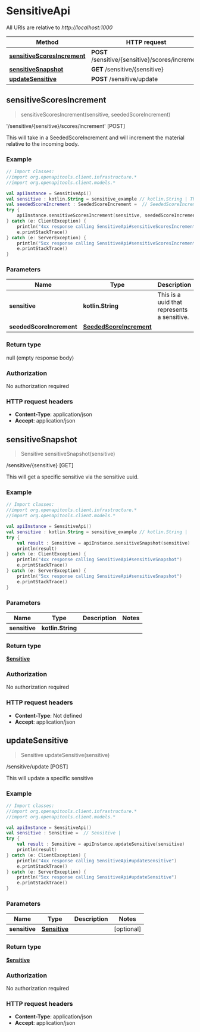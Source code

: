 # SensitiveApi

All URIs are relative to *http://localhost:1000*

Method | HTTP request | Description
------------- | ------------- | -------------
[**sensitiveScoresIncrement**](SensitiveApi#sensitiveScoresIncrement) | **POST** /sensitive/\{sensitive\}/scores/increment | &#39;/sensitive/\{sensitive\}/scores/increment&#39; [POST]
[**sensitiveSnapshot**](SensitiveApi#sensitiveSnapshot) | **GET** /sensitive/\{sensitive\} | /sensitive/\{sensitive\} [GET]
[**updateSensitive**](SensitiveApi#updateSensitive) | **POST** /sensitive/update | /sensitive/update [POST]


<a id="sensitiveScoresIncrement"></a>
## **sensitiveScoresIncrement**
> sensitiveScoresIncrement(sensitive, seededScoreIncrement)

&#39;/sensitive/\{sensitive\}/scores/increment&#39; [POST]

This will take in a SeededScoreIncrement and will increment the material relative to the incoming body.

### Example
```kotlin
// Import classes:
//import org.openapitools.client.infrastructure.*
//import org.openapitools.client.models.*

val apiInstance = SensitiveApi()
val sensitive : kotlin.String = sensitive_example // kotlin.String | This is a uuid that represents a sensitive.
val seededScoreIncrement : SeededScoreIncrement =  // SeededScoreIncrement | 
try {
    apiInstance.sensitiveScoresIncrement(sensitive, seededScoreIncrement)
} catch (e: ClientException) {
    println("4xx response calling SensitiveApi#sensitiveScoresIncrement")
    e.printStackTrace()
} catch (e: ServerException) {
    println("5xx response calling SensitiveApi#sensitiveScoresIncrement")
    e.printStackTrace()
}
```

### Parameters

Name | Type | Description  | Notes
------------- | ------------- | ------------- | -------------
 **sensitive** | **kotlin.String**| This is a uuid that represents a sensitive. |
 **seededScoreIncrement** | [**SeededScoreIncrement**](SeededScoreIncrement)|  | [optional]

### Return type

null (empty response body)

### Authorization

No authorization required

### HTTP request headers

 - **Content-Type**: application/json
 - **Accept**: application/json

<a id="sensitiveSnapshot"></a>
## **sensitiveSnapshot**
> Sensitive sensitiveSnapshot(sensitive)

/sensitive/\{sensitive\} [GET]

This will get a specific sensitive via the sensitive uuid.

### Example
```kotlin
// Import classes:
//import org.openapitools.client.infrastructure.*
//import org.openapitools.client.models.*

val apiInstance = SensitiveApi()
val sensitive : kotlin.String = sensitive_example // kotlin.String | 
try {
    val result : Sensitive = apiInstance.sensitiveSnapshot(sensitive)
    println(result)
} catch (e: ClientException) {
    println("4xx response calling SensitiveApi#sensitiveSnapshot")
    e.printStackTrace()
} catch (e: ServerException) {
    println("5xx response calling SensitiveApi#sensitiveSnapshot")
    e.printStackTrace()
}
```

### Parameters

Name | Type | Description  | Notes
------------- | ------------- | ------------- | -------------
 **sensitive** | **kotlin.String**|  |

### Return type

[**Sensitive**](Sensitive)

### Authorization

No authorization required

### HTTP request headers

 - **Content-Type**: Not defined
 - **Accept**: application/json

<a id="updateSensitive"></a>
## **updateSensitive**
> Sensitive updateSensitive(sensitive)

/sensitive/update [POST]

This will update a specific sensitive

### Example
```kotlin
// Import classes:
//import org.openapitools.client.infrastructure.*
//import org.openapitools.client.models.*

val apiInstance = SensitiveApi()
val sensitive : Sensitive =  // Sensitive | 
try {
    val result : Sensitive = apiInstance.updateSensitive(sensitive)
    println(result)
} catch (e: ClientException) {
    println("4xx response calling SensitiveApi#updateSensitive")
    e.printStackTrace()
} catch (e: ServerException) {
    println("5xx response calling SensitiveApi#updateSensitive")
    e.printStackTrace()
}
```

### Parameters

Name | Type | Description  | Notes
------------- | ------------- | ------------- | -------------
 **sensitive** | [**Sensitive**](Sensitive)|  | [optional]

### Return type

[**Sensitive**](Sensitive)

### Authorization

No authorization required

### HTTP request headers

 - **Content-Type**: application/json
 - **Accept**: application/json

